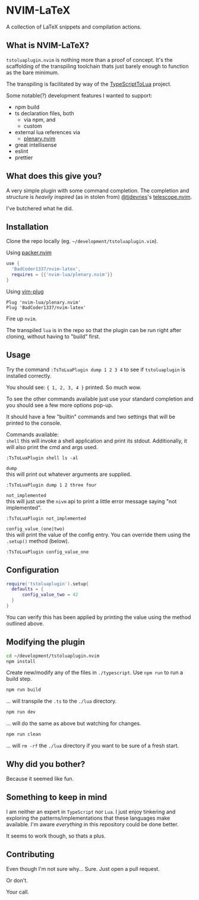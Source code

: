 # NVIM-LaTeX

A collection of LaTeX snippets and compilation actions.

## What is NVIM-LaTeX?

`tstoluaplugin.nvim` is nothing more than a proof of concept. It's the scaffolding of the transpiling toolchain thats just barely enough to function as the bare minimum.

The transpiling is facilitated by way of the [TypeScriptToLua](https://typescripttolua.github.io/) project.

Some notable(?) development features I wanted to support:

-   npm build
-   ts declaration files, both
    -   via npm, and
    -   custom
-   external lua references via
    -   [plenary.nvim](https://github.com/nvim-lua/plenary.nvim)
-   great intellisense
-   eslint
-   prettier

## What does this give you?

A very simple plugin with some command completion. The completion and structure is _heavily inspired_ (as in stolen from) [@tjdevries](https://github.com/tjdevries)'s [telescope.nvim](https://github.com/nvim-telescope/telescope.nvim).

I've butchered what he did.

## Installation

Clone the repo locally (eg. `~/development/tstoluaplugin.vim`).

Using [packer.nvim](https://github.com/wbthomason/packer.nvim)

```lua
use {
  'BadCoder1337/nvim-latex',
  requires = {{'nvim-lua/plenary.nvim'}}
}
```

Using [vim-plug](https://github.com/junegunn/vim-plug)

```viml
Plug 'nvim-lua/plenary.nvim'
Plug 'BadCoder1337/nvim-latex'
```

Fire up `nvim`.

The transpiled `lua` is in the repo so that the plugin can be run right after cloning, without having to "build" first.

## Usage

Try the command `:TsToLuaPlugin dump 1 2 3 4`
to see if `tstoluaplugin` is installed correctly.

You should see: `{ 1, 2, 3, 4 }` printed. So much wow.

To see the other commands available just use your standard completion and you should see a few more options pop-up.

It should have a few "builtin" commands and two settings that will be printed to the console.

Commands available:  
`shell`
this will invoke a shell application and print its stdout. Additionally, it will also print the cmd and args used.

```vimL
:TsToLuaPlugin shell ls -al
```

`dump`  
this will print out whatever arguments are supplied.

```vimL
:TsToLuaPlugin dump 1 2 three four
```

`not_implemented`  
this will just use the `nivm` api to print a little error message saying "not implemented".

```vimL
:TsToLuaPlugin not_implemented
```

`config_value_(one|two)`  
this will print the value of the config entry. You can override them using the `.setup()` method (below).

```vimL
:TsToLuaPlugin config_value_one
```

## Configuration

```lua
require('tstoluaplugin').setup{
  defaults = {
      config_value_two = 42
  }
}
```

You can verify this has been applied by printing the value using the method outlined above.

## Modifying the plugin

```bash
cd ~/development/tstoluaplugin.nvim
npm install
```

Create new/modify any of the files in `./typescript`.
Use `npm run` to run a build step.

```bash
npm run build
```

... will transpile the `.ts` to the `./lua` directory.

```bash
npm run dev
```

... will do the same as above but watching for changes.

```bash
npm run clean
```

... will `rm -rf` the `./lua` directory if you want to be sure of a fresh start.

## Why did you bother?

Because it seemed like fun.

## Something to keep in mind

I am neither an expert in `TypeScript` nor `Lua`. I just enjoy tinkering and exploring the patterns/implementations that these languages make available. I'm aware _everything_ in this repository could be done better.

It seems to work though, so thats a plus.

## Contributing

Even though I'm not sure why... Sure.
Just open a pull request.

Or don't.

Your call.

